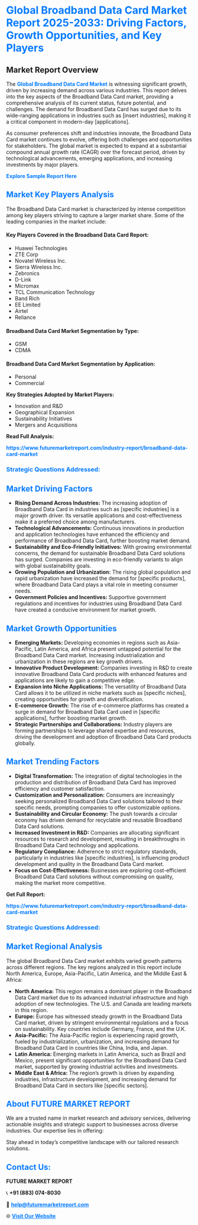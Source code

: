 <h1 style="color: #007BFF;">Global Broadband Data Card Market Report 2025-2033: Driving Factors, Growth Opportunities, and Key Players</h1>

<section id="overview">
<h2>Market Report Overview</h2>
<p>The <a href="https://www.futuremarketreport.com/industry-report/broadband-data-card-market" style="color: #007BFF; text-decoration: none;"><strong>Global Broadband Data Card Market</strong></a> is witnessing significant growth, driven by increasing demand across various industries. This report delves into the key aspects of the Broadband Data Card market, providing a comprehensive analysis of its current status, future potential, and challenges. The demand for Broadband Data Card has surged due to its wide-ranging applications in industries such as [insert industries], making it a critical component in modern-day [applications].</p>
<p>As consumer preferences shift and industries innovate, the Broadband Data Card market continues to evolve, offering both challenges and opportunities for stakeholders. The global market is expected to expand at a substantial compound annual growth rate (CAGR) over the forecast period, driven by technological advancements, emerging applications, and increasing investments by major players.</p>
</section>

<section id="overview">
<p><a href="https://www.futuremarketreport.com/request-sample/reportId=55475" style="color: #007BFF; text-decoration: none;"><strong>Explore Sample Report Here</strong></a></p>
</section>

<section id="key-players">
<h2 style="color: #007BFF;">Market Key Players Analysis</h2>
<p>The Broadband Data Card market is characterized by intense competition among key players striving to capture a larger market share. Some of the leading companies in the market include:</p>
<h4>Key Players Covered in the Broadband Data Card Report:</h4>
<ul><li>Huawei Technologies</li><li>ZTE Corp</li><li>Novatel Wireless Inc.</li><li>Sierra Wireless Inc.</li><li>Zebronics</li><li>D-Link</li><li>Micromax</li><li>TCL Communication Technology</li><li>Band Rich</li><li>EE Limited</li><li>Airtel</li><li>Reliance</li></ul>
<h4>Broadband Data Card Market Segmentation by Type:</h4>
<ul><li>GSM</li><li>CDMA</li></ul>

<h4>Broadband Data Card Market Segmentation by Application:</h4>
<ul><li>Personal</li><li>Commercial</li></ul>
<p><strong>Key Strategies Adopted by Market Players:</strong></p>
<ul>
<li>Innovation and R&D</li>
<li>Geographical Expansion</li>
<li>Sustainability Initiatives</li>
<li>Mergers and Acquisitions</li>
</ul>
</section>

<section>
<p><strong>Read Full Analysis: </strong></p><a href="https://www.futuremarketreport.com/industry-report/broadband-data-card-market" style="color: #007BFF; text-decoration: none;"><strong>https://www.futuremarketreport.com/industry-report/broadband-data-card-market</strong></a>
<h3 style="color: #007BFF;">Strategic Questions Addressed:</h3>
</section>

<section id="driving-factors">
<h2 style="color: #007BFF;">Market Driving Factors</h2>
<ul>
<li><strong>Rising Demand Across Industries:</strong> The increasing adoption of Broadband Data Card in industries such as [specific industries] is a major growth driver. Its versatile applications and cost-effectiveness make it a preferred choice among manufacturers.</li>
<li><strong>Technological Advancements:</strong> Continuous innovations in production and application technologies have enhanced the efficiency and performance of Broadband Data Card, further boosting market demand.</li>
<li><strong>Sustainability and Eco-Friendly Initiatives:</strong> With growing environmental concerns, the demand for sustainable Broadband Data Card solutions has surged. Companies are investing in eco-friendly variants to align with global sustainability goals.</li>
<li><strong>Growing Population and Urbanization:</strong> The rising global population and rapid urbanization have increased the demand for [specific products], where Broadband Data Card plays a vital role in meeting consumer needs.</li>
<li><strong>Government Policies and Incentives:</strong> Supportive government regulations and incentives for industries using Broadband Data Card have created a conducive environment for market growth.</li>
</ul>
</section>

<section id="growth-opportunities">
<h2 style="color: #007BFF;">Market Growth Opportunities</h2>
<ul>
<li><strong>Emerging Markets:</strong> Developing economies in regions such as Asia-Pacific, Latin America, and Africa present untapped potential for the Broadband Data Card market. Increasing industrialization and urbanization in these regions are key growth drivers.</li>
<li><strong>Innovative Product Development:</strong> Companies investing in R&D to create innovative Broadband Data Card products with enhanced features and applications are likely to gain a competitive edge.</li>
<li><strong>Expansion into Niche Applications:</strong> The versatility of Broadband Data Card allows it to be utilized in niche markets such as [specific niches], creating opportunities for growth and diversification.</li>
<li><strong>E-commerce Growth:</strong> The rise of e-commerce platforms has created a surge in demand for Broadband Data Card used in [specific applications], further boosting market growth.</li>
<li><strong>Strategic Partnerships and Collaborations:</strong> Industry players are forming partnerships to leverage shared expertise and resources, driving the development and adoption of Broadband Data Card products globally.</li>
</ul>
</section>

<section id="trending-factors">
<h2 style="color: #007BFF;">Market Trending Factors</h2>
<ul>
<li><strong>Digital Transformation:</strong> The integration of digital technologies in the production and distribution of Broadband Data Card has improved efficiency and customer satisfaction.</li>
<li><strong>Customization and Personalization:</strong> Consumers are increasingly seeking personalized Broadband Data Card solutions tailored to their specific needs, prompting companies to offer customizable options.</li>
<li><strong>Sustainability and Circular Economy:</strong> The push towards a circular economy has driven demand for recyclable and reusable Broadband Data Card solutions.</li>
<li><strong>Increased Investment in R&D:</strong> Companies are allocating significant resources to research and development, resulting in breakthroughs in Broadband Data Card technology and applications.</li>
<li><strong>Regulatory Compliance:</strong> Adherence to strict regulatory standards, particularly in industries like [specific industries], is influencing product development and quality in the Broadband Data Card market.</li>
<li><strong>Focus on Cost-Effectiveness:</strong> Businesses are exploring cost-efficient Broadband Data Card solutions without compromising on quality, making the market more competitive.</li>
</ul>
</section>

<section>
<p><strong>Get Full Report: </strong></p><a href="https://www.futuremarketreport.com/industry-report/broadband-data-card-market" style="color: #007BFF; text-decoration: none;"><strong>https://www.futuremarketreport.com/industry-report/broadband-data-card-market</strong></a>
<h3 style="color: #007BFF;">Strategic Questions Addressed:</h3>
</section>


<section id="regional-analysis">
<h2 style="color: #007BFF;">Market Regional Analysis</h2>
<p>The global Broadband Data Card market exhibits varied growth patterns across different regions. The key regions analyzed in this report include North America, Europe, Asia-Pacific, Latin America, and the Middle East & Africa:</p>
<ul>
<li><strong>North America:</strong> This region remains a dominant player in the Broadband Data Card market due to its advanced industrial infrastructure and high adoption of new technologies. The U.S. and Canada are leading markets in this region.</li>
<li><strong>Europe:</strong> Europe has witnessed steady growth in the Broadband Data Card market, driven by stringent environmental regulations and a focus on sustainability. Key countries include Germany, France, and the U.K.</li>
<li><strong>Asia-Pacific:</strong> The Asia-Pacific region is experiencing rapid growth, fueled by industrialization, urbanization, and increasing demand for Broadband Data Card in countries like China, India, and Japan.</li>
<li><strong>Latin America:</strong> Emerging markets in Latin America, such as Brazil and Mexico, present significant opportunities for the Broadband Data Card market, supported by growing industrial activities and investments.</li>
<li><strong>Middle East & Africa:</strong> The region’s growth is driven by expanding industries, infrastructure development, and increasing demand for Broadband Data Card in sectors like [specific sectors].</li>
</ul>
</section>

<footer>
<h2 style="color: #007BFF;">About FUTURE MARKET REPORT</h2>
<p>We are a trusted name in market research and advisory services, delivering actionable insights and strategic support to businesses across diverse industries. Our expertise lies in offering:</p>

<p>Stay ahead in today’s competitive landscape with our tailored research solutions.</p>

<h2 style="color: #007BFF;">Contact Us:</h2>
<p><strong>FUTURE MARKET REPORT</strong></p>
<p>📞 <strong>+91 (883) 074-8030</strong></p>
<p>📧 <strong><a href="mailto:help@futuremarketreport.com" style="color: #007BFF;">help@futuremarketreport.com</a></strong></p>
<p>🌐 <strong><a href="https://www.futuremarketreport.com/" style="color: #007BFF;">Visit Our Website</a></strong></p>
</footer>
